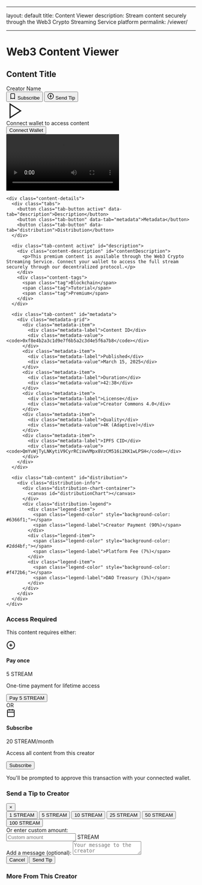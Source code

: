 - --
layout: default
title: Content Viewer
description: Stream content securely through the Web3 Crypto Streaming Service platform
permalink: /viewer/
- --

# Web3 Content Viewer

<div class="content-viewer-container">
  <div class="viewer-header">
    <div class="creator-info">
      <div class="creator-avatar" id="creatorAvatar"></div>
      <div class="creator-details">
        <h2 id="contentTitle">Content Title</h2>
        <div class="creator-name" id="creatorName">Creator Name</div>
      </div>
    </div>
    <div class="viewer-actions">
      <button class="button secondary" id="subscribeButton">
        <span class="icon">
          <svg xmlns="http://www.w3.org/2000/svg" viewBox="0 0 24 24" width="18" height="18" fill="none" stroke="currentColor" stroke-width="2">
            <path d="M19 21V5a2 2 0 0 0-2-2H7a2 2 0 0 0-2 2v16l3.5-2 3.5 2 3.5-2 3.5 2z"></path>
          </svg>
        </span>
        Subscribe
      </button>
      <button class="button primary" id="tipButton">
        <span class="icon">
          <svg xmlns="http://www.w3.org/2000/svg" viewBox="0 0 24 24" width="18" height="18" fill="none" stroke="currentColor" stroke-width="2">
            <circle cx="12" cy="12" r="10"></circle>
            <path d="M12 6v12"></path>
            <path d="M8 12h8"></path>
          </svg>
        </span>
        Send Tip
      </button>
    </div>
  </div>

  <div class="viewer-main">
    <div class="stream-container" id="streamContainer">
      <div class="stream-placeholder" id="streamPlaceholder">
        <div class="placeholder-icon">
          <svg xmlns="http://www.w3.org/2000/svg" viewBox="0 0 24 24" width="48" height="48" fill="none" stroke="currentColor" stroke-width="1.5">
            <polygon points="5 3 19 12 5 21 5 3"></polygon>
          </svg>
        </div>
        <div class="placeholder-text">Connect wallet to access content</div>
        <button class="button primary" id="connectToView">Connect Wallet</button>
      </div>
      <video id="videoPlayer" controls class="hidden">
        <source src="" type="video/mp4" id="videoSource">
        Your browser does not support the video tag.
      </video>
    </div>

    <div class="content-details">
      <div class="tabs">
        <button class="tab-button active" data-tab="description">Description</button>
        <button class="tab-button" data-tab="metadata">Metadata</button>
        <button class="tab-button" data-tab="distribution">Distribution</button>
      </div>
      
      <div class="tab-content active" id="description">
        <div class="content-description" id="contentDescription">
          <p>This premium content is available through the Web3 Crypto Streaming Service. Connect your wallet to access the full stream securely through our decentralized protocol.</p>
        </div>
        <div class="content-tags">
          <span class="tag">Blockchain</span>
          <span class="tag">Tutorial</span>
          <span class="tag">Premium</span>
        </div>
      </div>
      
      <div class="tab-content" id="metadata">
        <div class="metadata-grid">
          <div class="metadata-item">
            <div class="metadata-label">Content ID</div>
            <div class="metadata-value"><code>0xf8e4b2a3c1d9e7f6b5a2c3d4e5f6a7b8</code></div>
          </div>
          <div class="metadata-item">
            <div class="metadata-label">Published</div>
            <div class="metadata-value">March 15, 2025</div>
          </div>
          <div class="metadata-item">
            <div class="metadata-label">Duration</div>
            <div class="metadata-value">42:38</div>
          </div>
          <div class="metadata-item">
            <div class="metadata-label">License</div>
            <div class="metadata-value">Creator Commons 4.0</div>
          </div>
          <div class="metadata-item">
            <div class="metadata-label">Quality</div>
            <div class="metadata-value">4K (Adaptive)</div>
          </div>
          <div class="metadata-item">
            <div class="metadata-label">IPFS CID</div>
            <div class="metadata-value"><code>QmYvWjTyLNKytiV9CyrRCiVwVMpx8VzCM516i2KK1wLPSH</code></div>
          </div>
        </div>
      </div>
      
      <div class="tab-content" id="distribution">
        <div class="distribution-info">
          <div class="distribution-chart-container">
            <canvas id="distributionChart"></canvas>
          </div>
          <div class="distribution-legend">
            <div class="legend-item">
              <span class="legend-color" style="background-color: #6366f1;"></span>
              <span class="legend-label">Creator Payment (90%)</span>
            </div>
            <div class="legend-item">
              <span class="legend-color" style="background-color: #2dd4bf;"></span>
              <span class="legend-label">Platform Fee (7%)</span>
            </div>
            <div class="legend-item">
              <span class="legend-color" style="background-color: #f472b6;"></span>
              <span class="legend-label">DAO Treasury (3%)</span>
            </div>
          </div>
        </div>
      </div>
    </div>
  </div>
  
  <div class="token-gate-overlay" id="tokenGateOverlay">
    <div class="token-gate-container">
      <div class="token-gate-header">
        <h3>Access Required</h3>
      </div>
      <div class="token-gate-content">
        <p>This content requires either:</p>
        <div class="access-options">
          <div class="access-option">
            <div class="access-option-icon">
              <svg xmlns="http://www.w3.org/2000/svg" viewBox="0 0 24 24" width="24" height="24" fill="none" stroke="currentColor" stroke-width="2">
                <circle cx="12" cy="12" r="10"></circle>
                <line x1="12" y1="8" x2="12" y2="16"></line>
                <line x1="8" y1="12" x2="16" y2="12"></line>
              </svg>
            </div>
            <div class="access-option-details">
              <h4>Pay once</h4>
              <div class="price">5 STREAM</div>
              <p>One-time payment for lifetime access</p>
              <button class="button primary" id="payOnceButton">Pay 5 STREAM</button>
            </div>
          </div>
          <div class="access-option-separator">OR</div>
          <div class="access-option">
            <div class="access-option-icon">
              <svg xmlns="http://www.w3.org/2000/svg" viewBox="0 0 24 24" width="24" height="24" fill="none" stroke="currentColor" stroke-width="2">
                <rect x="3" y="4" width="18" height="18" rx="2" ry="2"></rect>
                <line x1="16" y1="2" x2="16" y2="6"></line>
                <line x1="8" y1="2" x2="8" y2="6"></line>
                <line x1="3" y1="10" x2="21" y2="10"></line>
              </svg>
            </div>
            <div class="access-option-details">
              <h4>Subscribe</h4>
              <div class="price">20 STREAM/month</div>
              <p>Access all content from this creator</p>
              <button class="button secondary" id="subscribeOptionButton">Subscribe</button>
            </div>
          </div>
        </div>
      </div>
      <div class="token-gate-footer">
        <p>You'll be prompted to approve this transaction with your connected wallet.</p>
      </div>
    </div>
  </div>
  
  <div class="tip-modal" id="tipModal">
    <div class="tip-modal-container">
      <div class="tip-modal-header">
        <h3>Send a Tip to Creator</h3>
        <button class="close-button" id="closeTipModal">&times;</button>
      </div>
      <div class="tip-modal-content">
        <div class="tip-amount-options">
          <button class="tip-amount-option" data-amount="1">1 STREAM</button>
          <button class="tip-amount-option" data-amount="5">5 STREAM</button>
          <button class="tip-amount-option" data-amount="10">10 STREAM</button>
          <button class="tip-amount-option" data-amount="25">25 STREAM</button>
          <button class="tip-amount-option" data-amount="50">50 STREAM</button>
          <button class="tip-amount-option" data-amount="100">100 STREAM</button>
        </div>
        <div class="tip-custom-amount">
          <label for="customTipAmount">Or enter custom amount:</label>
          <div class="custom-tip-input">
            <input type="number" id="customTipAmount" min="1" placeholder="Custom amount">
            <span class="currency-label">STREAM</span>
          </div>
        </div>
        <div class="tip-message">
          <label for="tipMessage">Add a message (optional):</label>
          <textarea id="tipMessage" placeholder="Your message to the creator"></textarea>
        </div>
      </div>
      <div class="tip-modal-footer">
        <button class="button secondary" id="cancelTip">Cancel</button>
        <button class="button primary" id="confirmTip">Send Tip</button>
      </div>
    </div>
  </div>
</div>

<div class="content-recommendations">
  <h3>More From This Creator</h3>
  <div class="recommendation-grid">
    <!-- This section will be populated by JavaScript -->
  </div>
</div>

<link rel="stylesheet" href="{{ '/assets/css/content-viewer.css' | relative_url }}">
<script src="https://cdn.jsdelivr.net/npm/chart.js@3.9.1/dist/chart.min.js"></script>
<script src="{{ '/assets/js/content-viewer.js' | relative_url }}" defer></script>

